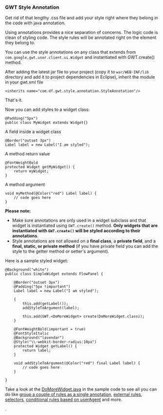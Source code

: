 ### GWT Style Annotation ###

Get rid of that lengthy .css file and add your style right where they belong in the code with java annotation.

Using annotations provides a nice separation of concerns. The logic code is clean of styling code. The style rules will be annotated right on the element they belong to.

You can use the style annotations on any class that extends from `com.google.gwt.user.client.ui.Widget` and instantiated with GWT.create() method.


After adding the latest jar file to your project (copy it to `war/WEB-INF/lib` directory and add it to project dependencies in Eclipse), inherit the module in your gwt.xml file
```
<inherits name="com.df.gwt.style.annotation.StyleAnnotation"/>
```
That's it.

Now you can add styles to a widget class:
```
@Padding("5px")
public class MyWidget extends Widget{}
```

A field inside a widget class
```
@Border("outset 3px")
Label label = new Label("I am styled");
```

A method return value
```
@FontWeightBold
protected Widget getMyWidget() {
	return myWidget;
}
```

A method argument
```
void myMethod(@Color("red") Label label) {
	// code goes here
}
```

**Please note:**
  * Make sure annotations are only used in a widget subclass and that widget is instantiated using `GWT.create()` method. **Only widgets that are instantiated with `GWT.create()` will be styled according to their annotations**.
  * Style annotations are not allowed on a **final class**, a **private field**, and a **final, static, or private method** (if you have private field you can add the style to the getter  method or setter's argument).


Here is a sample styled widget:

```
@Background("white")
public class SimpleWidget extends FlowPanel {

	@Border("outset 3px")
	@Padding("5px !important")
	Label label = new Label("I am styled");

	{
		this.add(getLabel());
		addStyleToArgument(label);

		this.add(GWT.<DoMoreWidget> create(DoMoreWidget.class));
	}

	@FontWeightBold(important = true)
	@FontStyleItalic
	@Background("lavendar")
	@Style("\\-webkit-border-radius:10px")
	protected Widget getLabel() {
		return label;
	}

	void addStyleToArgument(@Color("red") final Label label) {
		// code goes here
	}

}
```

Take a look at the [DoMoreWidget.java](https://code.google.com/p/gwt-style-annotation/source/browse/gwt-style-annotation-sample/src/com/df/gwt/style/annotation/sample/client/DoMoreWidget.java) in the sample code to see all you can do like [group a couple of rules as a single annotation](https://code.google.com/p/gwt-style-annotation/source/browse/gwt-style-annotation-sample/src/com/df/gwt/style/annotation/sample/client/CommonStyle.java), [external rules](https://code.google.com/p/gwt-style-annotation/source/browse/gwt-style-annotation-sample/src/com/df/gwt/style/annotation/sample/client/DoMoreWidget.java), [selectors](https://code.google.com/p/gwt-style-annotation/source/browse/gwt-style-annotation-sample/src/com/df/gwt/style/annotation/sample/client/LinkStyle.java), [conditional rules based on userAgent](https://code.google.com/p/gwt-style-annotation/source/browse/gwt-style-annotation-sample/src/com/df/gwt/style/annotation/sample/client/DisplayInlineBlockFix.java) and more.




.